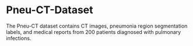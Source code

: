 # Pneu-CT-Dataset
The Pneu-CT dataset contains CT images, pneumonia region segmentation labels, and medical reports from 200 patients diagnosed with pulmonary infections.
